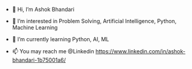 - 👋 Hi, I’m Ashok Bhandari
- 👀 I’m interested in Problem Solving, Artificial Intelligence, Python, Machine Learning
- 🌱 I’m currently learning Python, AI, ML

- 📫 You may reach me @Linkedin
https://www.linkedin.com/in/ashok-bhandari-1b75001a6/
